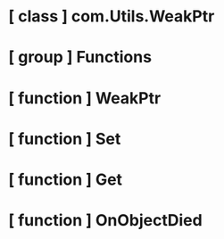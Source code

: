 # [ class ] com.Utils.WeakPtr

# [ group ] Functions

# [ function ] WeakPtr

# [ function ] Set

# [ function ] Get

# [ function ] OnObjectDied

